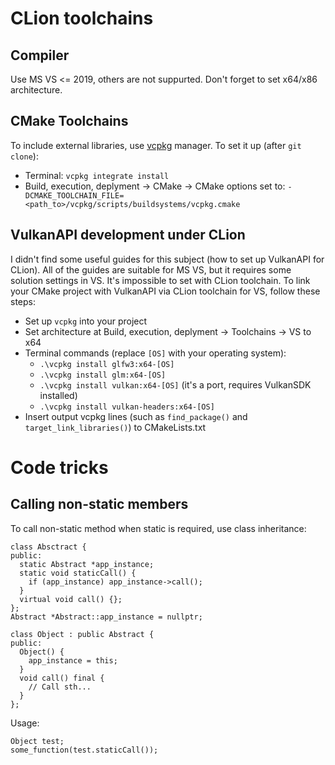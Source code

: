 # CLion toolchains

## Compiler
Use MS VS <= 2019, others are not suppurted. Don't forget to set x64/x86 architecture.

## CMake Toolchains
To include external libraries, use [vcpkg](https://github.com/microsoft/vcpkg) manager. To set it up (after `git clone`):
- Terminal: `vcpkg integrate install`
- Build, execution, deplyment -> CMake -> CMake options set to: `-DCMAKE_TOOLCHAIN_FILE=<path_to>/vcpkg/scripts/buildsystems/vcpkg.cmake`

## VulkanAPI development under CLion
I didn't find some useful guides for this subject (how to set up VulkanAPI for CLion). All of the guides are suitable for MS VS, but it requires some solution settings in VS. It's impossible to set with CLion toolchain.
To link your CMake project with VulkanAPI via CLion toolchain for VS, follow these steps:
- Set up `vcpkg` into your project
- Set architecture at Build, execution, deplyment -> Toolchains -> VS to x64
- Terminal commands (replace `[OS]` with your operating system):
  - `.\vcpkg install glfw3:x64-[OS]`
  - `.\vcpkg install glm:x64-[OS]`
  - `.\vcpkg install vulkan:x64-[OS]` (it's a port, requires VulkanSDK installed)
  - `.\vcpkg install vulkan-headers:x64-[OS]`
- Insert output vcpkg lines (such as `find_package()` and `target_link_libraries()`) to CMakeLists.txt

# Code tricks
## Calling non-static members
To call non-static method when static is required, use class inheritance:
```
class Absctract {
public:
  static Abstract *app_instance;
  static void staticCall() {
    if (app_instance) app_instance->call();
  }
  virtual void call() {};
};
Abstract *Abstract::app_instance = nullptr;

class Object : public Abstract {
public:
  Object() {
    app_instance = this;
  }
  void call() final {
    // Call sth...
  }
};
```

Usage:
```
Object test;
some_function(test.staticCall());
```
